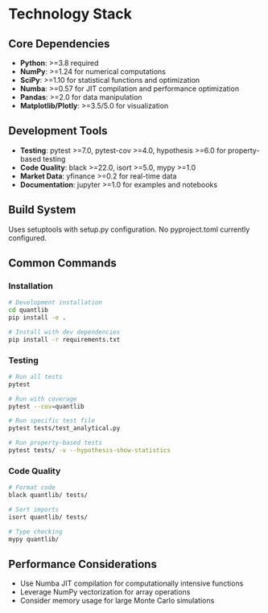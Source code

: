 # Technology Stack

## Core Dependencies
- **Python**: >=3.8 required
- **NumPy**: >=1.24 for numerical computations
- **SciPy**: >=1.10 for statistical functions and optimization
- **Numba**: >=0.57 for JIT compilation and performance optimization
- **Pandas**: >=2.0 for data manipulation
- **Matplotlib/Plotly**: >=3.5/5.0 for visualization

## Development Tools
- **Testing**: pytest >=7.0, pytest-cov >=4.0, hypothesis >=6.0 for property-based testing
- **Code Quality**: black >=22.0, isort >=5.0, mypy >=1.0
- **Market Data**: yfinance >=0.2 for real-time data
- **Documentation**: jupyter >=1.0 for examples and notebooks

## Build System
Uses setuptools with setup.py configuration. No pyproject.toml currently configured.

## Common Commands

### Installation
```bash
# Development installation
cd quantlib
pip install -e .

# Install with dev dependencies
pip install -r requirements.txt
```

### Testing
```bash
# Run all tests
pytest

# Run with coverage
pytest --cov=quantlib

# Run specific test file
pytest tests/test_analytical.py

# Run property-based tests
pytest tests/ -v --hypothesis-show-statistics
```

### Code Quality
```bash
# Format code
black quantlib/ tests/

# Sort imports
isort quantlib/ tests/

# Type checking
mypy quantlib/
```

## Performance Considerations
- Use Numba JIT compilation for computationally intensive functions
- Leverage NumPy vectorization for array operations
- Consider memory usage for large Monte Carlo simulations